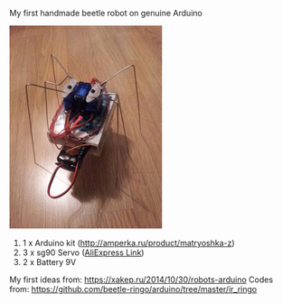 My first handmade beetle robot on genuine Arduino

![Arduino powered](https://github.com/dbprof/beetle-robot/blob/master/1.jpg)
1. 1 x Arduino kit (http://amperka.ru/product/matryoshka-z)
2. 3 x sg90 Servo ([AliExpress Link](https://ru.aliexpress.com/item/Free-Shipping-SG90-9g-Mini-Micro-Servo-for-RC-for-RC-250-450-Helicopter-Airplane-Car/32357090842.html?spm=2114.13010608.0.0.WNkda0))
3. 2 x Battery 9V

My first ideas from: https://xakep.ru/2014/10/30/robots-arduino
Codes from: https://github.com/beetle-ringo/arduino/tree/master/ir_ringo
